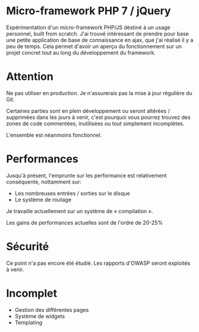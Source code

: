 # Micro-framework PHP 7 / jQuery
Expérimentation d'un micro-framework PHP/JS déstiné à un usage personnel, built from scratch.
J'ai trouvé intéressant de prendre pour base une petite application de base de connaissance en ajax, que j'ai réalisé il y a peu de temps. Cela permet d'avoir un aperçu du fonctionnement sur un projet concret tout au long du développement du framework.

# Attention
Ne pas utiliser en production. Je n'assurerais pas la mise à jour régulière du Git.

Certaines parties sont en plein développement ou seront altérées / supprimées dans les jours à venir, c'est pourquoi vous pourrez trouvez des zones de code commentées, inutilisées ou tout simplement incomplètes.

L'ensemble est néanmoins fonctionnel.

# Performances

Jusqu'à présent, l'emprunte sur les performance est relativement conséquente, nottamment sur:
- Les nombreuses entrées / sorties sur le disque
- Le système de routage

Je travaille actuellement sur un système de « compilation ». 

Les gains de performances actuelles sont de l'ordre de 20-25%

# Sécurité

Ce point n'a pas encore été étudié.
Les rapports d'OWASP seront exploités à venir.

# Incomplet

- Gestion des différentes pages
- Système de widgets
- Templating
